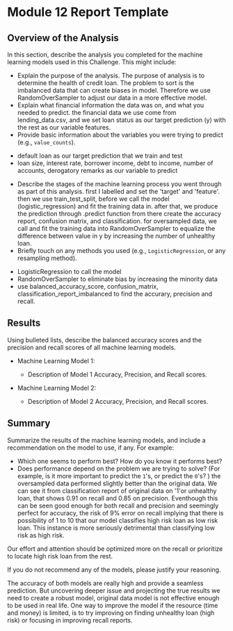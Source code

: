 # Module 12 Report Template

## Overview of the Analysis

In this section, describe the analysis you completed for the machine learning models used in this Challenge. This might include:

* Explain the purpose of the analysis.
The purpose of analysis is to determine the health of credit loan. The problem to sort is the imbalanced data that can create biases in model. Therefore we use RandomOverSampler to adjust our data in a more effective model.
* Explain what financial information the data was on, and what you needed to predict.
the financial data we use come from lending_data.csv, and we set loan status as our target prediction (y) with the rest as our variable features.  
* Provide basic information about the variables you were trying to predict (e.g., `value_counts`).
- default loan as our target prediction that we train and test
- loan size, interest rate, borrower income, debt to income, number of accounts, derogatory remarks as our variable to predict
* Describe the stages of the machine learning process you went through as part of this analysis.
first I labelled and set the 'target' and 'feature'. 
then we use train_test_split, before we call the model (logistic_regression) and fit the  training data in.
after that, we produce the prediction through .predict function
from there create the accuracy report, confusion matrix, and classification.
for oversampled data, we  call and fit the training data into RandomOverSampler to equalize the difference between value in y by increasing the number of unhealthy loan. 
* Briefly touch on any methods you used (e.g., `LogisticRegression`, or any resampling method).
- LogisticRegression to call the model
- RandomOverSampler to eliminate bias by increasing the minority data
- use balanced_accuracy_score, confusion_matrix, classification_report_imbalanced to find the accurary, precision and recall.
## Results

Using bulleted lists, describe the balanced accuracy scores and the precision and recall scores of all machine learning models.

* Machine Learning Model 1:
  * Description of Model 1 Accuracy, Precision, and Recall scores.



* Machine Learning Model 2:
  * Description of Model 2 Accuracy, Precision, and Recall scores.

## Summary

Summarize the results of the machine learning models, and include a recommendation on the model to use, if any. For example:
* Which one seems to perform best? How do you know it performs best?
* Does performance depend on the problem we are trying to solve? (For example, is it more important to predict the `1`'s, or predict the `0`'s? )
the oversampled data performed slightly better than the original data. We can see it from classification report of original data on '1'or unhealthy loan, that shows 0.91 on recall and 0.85 on precision. 
Eventhough this can be seen good enough for both recall and precision and seemingly perfect for accuracy, the risk of 9% error on recall implying that there is possibility of 1 to 10 that our model classifies high risk loan as low risk loan. This instance is more seriously detrimental than classifying low risk as high risk. 

Our effort and attention should be optimized more on the recall or prioritize to locate high risk loan from the rest. 

If you do not recommend any of the models, please justify your reasoning.

The accuracy of both models are really high and provide a seamless prediction. But uncovering deeper issue and projecting the true results we need to create a robust model, original data model is not effective enough to be used in real life. One way to improve the model if the resource (time and money) is limited, is to try improving on finding unhealthy loan (high risk) or focusing in improving recall reports.
